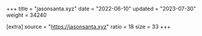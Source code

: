 +++
title = "jasonsanta.xyz"
date = "2022-06-10"
updated = "2023-07-30"
weight = 34240

[extra]
source = "https://jasonsanta.xyz"
ratio = 18
size = 33
+++
